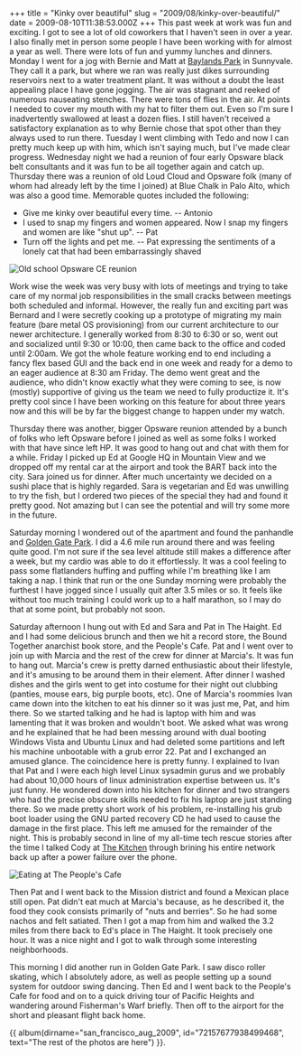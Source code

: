 +++
title = "Kinky over beautiful"
slug = "2009/08/kinky-over-beautiful/"
date = 2009-08-10T11:38:53.000Z
+++
This past week at work was fun and exciting. I got to see a lot of old coworkers that I haven't seen in over a year. I also finally met in person some people I have been working with for almost a year as well. There were lots of fun and yummy lunches and dinners. Monday I went for a jog with Bernie and Matt at [Baylands Park](http://maps.google.com/maps?f=q&source=s_q&hl=en&geocode=&q=baylands+park,+sunnyvale,+ca&sll=40.010492,-105.276843&sspn=0.472277,1.051254&ie=UTF8&ll=37.402551,-122.018538&spn=0.061228,0.131407&z=14&iwloc=B) in Sunnyvale. They call it a park, but where we ran was really just dikes surrounding reservoirs next to a water treatment plant. It was without a doubt the least appealing place I have gone jogging. The air was stagnant and reeked of numerous nauseating stenches. There were tons of flies in the air. At points I needed to cover my mouth with my hat to filter them out. Even so I'm sure I inadvertently swallowed at least a dozen flies. I still haven't received a satisfactory explanation as to why Bernie chose that spot other than they always used to run there. Tuesday I went climbing with Tedo and now I can pretty much keep up with him, which isn't saying much, but I've made clear progress. Wednesday night we had a reunion of four early Opsware black belt consultants and it was fun to be all together again and catch up. Thursday there was a reunion of old Loud Cloud and Opsware folk (many of whom had already left by the time I joined) at Blue Chalk in Palo Alto, which was also a good time. Memorable quotes included the following:

*   Give me kinky over beautiful every time. -- Antonio
*   I used to snap my fingers and women appeared. Now I snap my fingers and women are like "shut up". -- Pat
*   Turn off the lights and pet me. -- Pat expressing the sentiments of a lonely cat that had been embarrassingly shaved

![Old school Opsware CE reunion](https://peterlyons-org.s3.amazonaws.com/photos/san_francisco_aug_2009/054_opsware_reunion.jpg)

Work wise the week was very busy with lots of meetings and trying to take care of my normal job responsibilities in the small cracks between meetings both scheduled and informal. However, the really fun and exciting part was Bernard and I were secretly cooking up a prototype of migrating my main feature (bare metal OS provisioning) from our current architecture to our newer architecture. I generally worked from 8:30 to 6:30 or so, went out and socialized until 9:30 or 10:00, then came back to the office and coded until 2:00am. We got the whole feature working end to end including a fancy flex based GUI and the back end in one week and ready for a demo to an eager audience at 8:30 am Friday. The demo went great and the audience, who didn't know exactly what they were coming to see, is now (mostly) supportive of giving us the team we need to fully productize it. It's pretty cool since I have been working on this feature for about three years now and this will be by far the biggest change to happen under my watch.

Thursday there was another, bigger Opsware reunion attended by a bunch of folks who left Opsware before I joined as well as some folks I worked with that have since left HP. It was good to hang out and chat with them for a while. Friday I picked up Ed at Google HQ in Mountain View and we dropped off my rental car at the airport and took the BART back into the city. Sara joined us for dinner. After much uncertainty we decided on a sushi place that is highly regarded. Sara is vegetarian and Ed was unwilling to try the fish, but I ordered two pieces of the special they had and found it pretty good. Not amazing but I can see the potential and will try some more in the future.

Saturday morning I wondered out of the apartment and found the panhandle and [Golden Gate Park](http://maps.google.com/maps?f=q&source=s_q&hl=en&geocode=&q=golden+gate+park,+san+francisco&sll=37.402551,-122.018538&sspn=0.061228,0.131407&ie=UTF8&z=15&iwloc=A). I did a 4.6 mile run around there and was feeling quite good. I'm not sure if the sea level altitude still makes a difference after a week, but my cardio was able to do it effortlessly. It was a cool feeling to pass some flatlanders huffing and puffing while I'm breathing like I am taking a nap. I think that run or the one Sunday morning were probably the furthest I have jogged since I usually quit after 3.5 miles or so. It feels like without too much training I could work up to a half marathon, so I may do that at some point, but probably not soon.

Saturday afternoon I hung out with Ed and Sara and Pat in The Haight. Ed and I had some delicious brunch and then we hit a record store, the Bound Together anarchist book store, and the People's Cafe. Pat and I went over to join up with Marcia and the rest of the crew for dinner at Marcia's. It was fun to hang out. Marcia's crew is pretty darned enthusiastic about their lifestyle, and it's amusing to be around them in their element. After dinner I washed dishes and the girls went to get into costume for their night out clubbing (panties, mouse ears, big purple boots, etc). One of Marcia's roommies Ivan came down into the kitchen to eat his dinner so it was just me, Pat, and him there. So we started talking and he had is laptop with him and was lamenting that it was broken and wouldn't boot. We asked what was wrong and he explained that he had been messing around with dual booting Windows Vista and Ubuntu Linux and had deleted some partitions and left his machine unbootable with a grub error 22\. Pat and I exchanged an amused glance. The coincidence here is pretty funny. I explained to Ivan that Pat and I were each high level Linux sysadmin gurus and we probably had about 10,000 hours of linux administration expertise between us. It's just funny. He wondered down into his kitchen for dinner and two strangers who had the precise obscure skills needed to fix his laptop are just standing there. So we made pretty short work of his problem, re-installing his grub boot loader using the GNU parted recovery CD he had used to cause the damage in the first place. This left me amused for the remainder of the night. This is probably second in line of my all-time tech rescue stories after the time I talked Cody at [The Kitchen](http://www.thekitchen.org/) through brining his entire network back up after a power failure over the phone.

![Eating at The People's Cafe](https://peterlyons-org.s3.amazonaws.com/photos/san_francisco_aug_2009/059_pp_ed_sl_peoples_cafe.jpg)

Then Pat and I went back to the Mission district and found a Mexican place still open. Pat didn't eat much at Marcia's because, as he described it, the food they cook consists primarily of "nuts and berries". So he had some nachos and felt satiated. Then I got a map from him and walked the 3.2 miles from there back to Ed's place in The Haight. It took precisely one hour. It was a nice night and I got to walk through some interesting neighborhoods.

This morning I did another run in Golden Gate Park. I saw disco roller skating, which I absolutely adore, as well as people setting up a sound system for outdoor swing dancing. Then Ed and I went back to the People's Cafe for food and on to a quick driving tour of Pacific Heights and wandering around Fisherman's Warf briefly. Then off to the airport for the short and pleasant flight back home.

{{ album(dirname="san_francisco_aug_2009", id="72157677938499468", text="The rest of the photos are here") }}.
